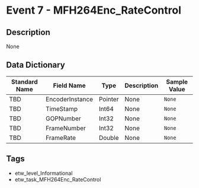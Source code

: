 # Event 7 - MFH264Enc_RateControl

## Description
None

## Data Dictionary
|Standard Name|Field Name|Type|Description|Sample Value|
|---|---|---|---|---|
|TBD|EncoderInstance|Pointer|None|`None`|
|TBD|TimeStamp|Int64|None|`None`|
|TBD|GOPNumber|Int32|None|`None`|
|TBD|FrameNumber|Int32|None|`None`|
|TBD|FrameRate|Double|None|`None`|

## Tags
* etw_level_Informational
* etw_task_MFH264Enc_RateControl